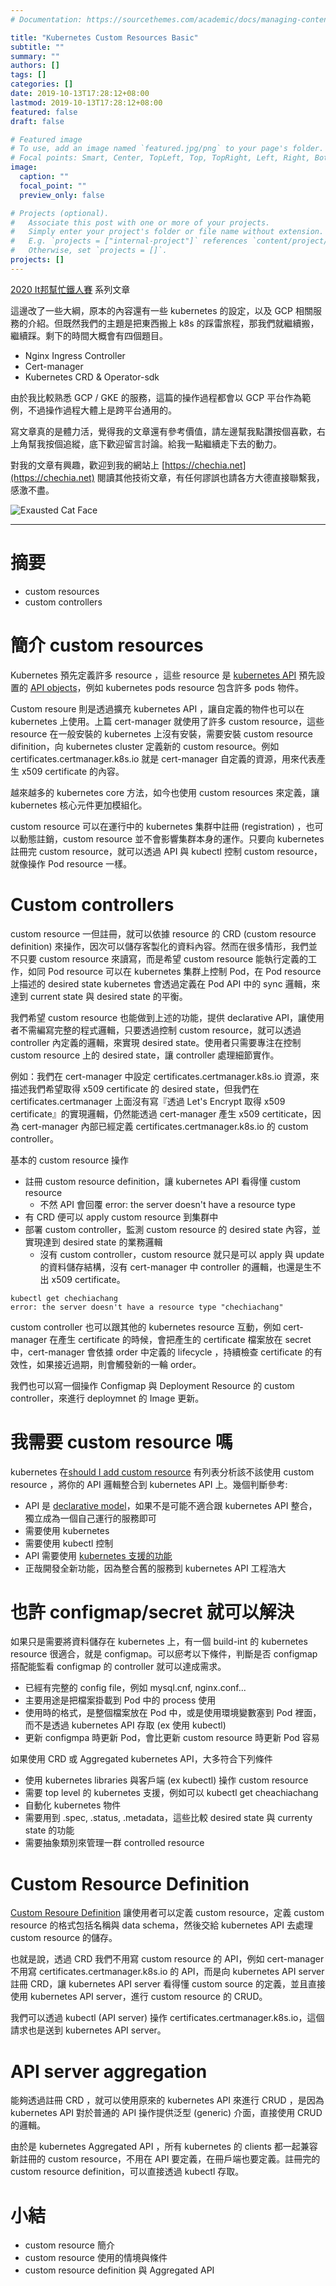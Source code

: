```yaml
---
# Documentation: https://sourcethemes.com/academic/docs/managing-content/

title: "Kubernetes Custom Resources Basic"
subtitle: ""
summary: ""
authors: []
tags: []
categories: []
date: 2019-10-13T17:28:12+08:00
lastmod: 2019-10-13T17:28:12+08:00
featured: false
draft: false

# Featured image
# To use, add an image named `featured.jpg/png` to your page's folder.
# Focal points: Smart, Center, TopLeft, Top, TopRight, Left, Right, BottomLeft, Bottom, BottomRight.
image:
  caption: ""
  focal_point: ""
  preview_only: false

# Projects (optional).
#   Associate this post with one or more of your projects.
#   Simply enter your project's folder or file name without extension.
#   E.g. `projects = ["internal-project"]` references `content/project/deep-learning/index.md`.
#   Otherwise, set `projects = []`.
projects: []
---
```


[2020 It邦幫忙鐵人賽](https://ithelp.ithome.com.tw/2020ironman) 系列文章

這邊改了一些大綱，原本的內容還有一些 kubernetes 的設定，以及 GCP 相關服務的介紹。但既然我們的主題是把東西搬上 k8s 的踩雷旅程，那我們就繼續搬，繼續踩。剩下的時間大概會有四個題目。

- Nginx Ingress Controller
- Cert-manager
- Kubernetes CRD & Operator-sdk

由於我比較熟悉 GCP / GKE 的服務，這篇的操作過程都會以 GCP 平台作為範例，不過操作過程大體上是跨平台通用的。

寫文章真的是體力活，覺得我的文章還有參考價值，請左邊幫我點讚按個喜歡，右上角幫我按個追縱，底下歡迎留言討論。給我一點繼續走下去的動力。

對我的文章有興趣，歡迎到我的網站上 [https://chechia.net](https://chechia.net) 閱讀其他技術文章，有任何謬誤也請各方大德直接聯繫我，感激不盡。

![Exausted Cat Face](https://d32l83enj9u8rg.cloudfront.net/wp-content/uploads/iStock-966846550-cat-overheating-simonkr-1-940x470.jpg)

---

# 摘要

* custom resources
* custom controllers

# 簡介 custom resources

Kubernetes 預先定義許多 resource ，這些 resource 是 [kubernetes API](https://kubernetes.io/docs/reference/using-api/api-overview/) 預先設置的 [API objects](https://kubernetes.io/docs/concepts/overview/working-with-objects/kubernetes-objects/)，例如 kubernetes pods resource 包含許多 pods 物件。

Custom resoure 則是透過擴充 kubernetes API ，讓自定義的物件也可以在 kubernetes 上使用。上篇 cert-manager 就使用了許多 custom resource，這些 resource 在一般安裝的 kubernetes 上沒有安裝，需要安裝 custom resource difinition，向 kubernetes cluster 定義新的 custom resource。例如 certificates.certmanager.k8s.io 就是 cert-manager 自定義的資源，用來代表產生 x509 certificate 的內容。

越來越多的 kubernetes core 方法，如今也使用 custom resources 來定義，讓 kubernetes 核心元件更加模組化。

custom resource 可以在運行中的 kubernetes 集群中註冊 (registration) ，也可以動態註銷，custom resource 並不會影響集群本身的運作。只要向 kubernetes 註冊完 custom resource，就可以透過 API 與 kubectl 控制 custom resource，就像操作 Pod resource 一樣。

# Custom controllers

custom resource 一但註冊，就可以依據 resource 的 CRD (custom resource definition) 來操作，因次可以儲存客製化的資料內容。然而在很多情形，我們並不只要 custom resource 來讀寫，而是希望 custom resource 能執行定義的工作，如同 Pod resource 可以在 kubernetes 集群上控制 Pod，在 Pod resource 上描述的 desired state kubernetes 會透過定義在 Pod API 中的 sync 邏輯，來達到 current state 與 desired state 的平衡。

我們希望 custom resource 也能做到上述的功能，提供 declarative API，讓使用者不需編寫完整的程式邏輯，只要透過控制 custom resource，就可以透過 controller 內定義的邏輯，來實現 desired state。使用者只需要專注在控制 custom resource 上的 desired state，讓 controller 處理細節實作。

例如：我們在 cert-manager 中設定 certificates.certmanager.k8s.io 資源，來描述我們希望取得 x509 certificate 的 desired state，但我們在 certificates.certmanager 上面沒有寫『透過 Let's Encrypt 取得 x509 certificate』的實現邏輯，仍然能透過 cert-manager 產生 x509 certiticate，因為 cert-manager 內部已經定義 certificates.certmanager.k8s.io 的 custom controller。


基本的 custom resource 操作

* 註冊 custom resource definition，讓 kubernetes API 看得懂 custom resource
  * 不然 API 會回覆 error: the server doesn't have a resource type
* 有 CRD 便可以 apply custom resource 到集群中
* 部署 custom controller，監測 custom resource 的 desired state 內容，並實現達到 desired state 的業務邏輯
  * 沒有 custom controller，custom resource 就只是可以 apply 與 update 的資料儲存結構，沒有 cert-manager 中 controller 的邏輯，也還是生不出 x509 certificate。

```
kubectl get chechiachang
error: the server doesn't have a resource type "chechiachang"
```

custom controller 也可以跟其他的 kubernetes resource 互動，例如 cert-manager 在產生 certificate 的時候，會把產生的 certificate 檔案放在 secret 中，cert-manager 會依據 order 中定義的 lifecycle ，持續檢查 certificate 的有效性，如果接近過期，則會觸發新的一輪 order。

我們也可以寫一個操作 Configmap 與 Deployment Resource 的 custom controller，來進行 deploymnet 的 Image 更新。

# 我需要 custom resource 嗎

kubernetes 在[should I add custom resource](https://kubernetes.io/docs/concepts/extend-kubernetes/api-extension/custom-resources/#should-i-add-a-custom-resource-to-my-kubernetes-cluster) 有列表分析該不該使用 custom resource ，將你的 API 邏輯整合到 kubernetes API 上。幾個判斷參考:

* API 是 [declarative model](https://kubernetes.io/docs/concepts/extend-kubernetes/api-extension/custom-resources/#declarative-apis)，如果不是可能不適合跟 kubernetes API 整合，獨立成為一個自己運行的服務即可
* 需要使用 kubernetes 
* 需要使用 kubectl 控制
* API 需要使用 [kubernetes 支援的功能](https://kubernetes.io/docs/concepts/extend-kubernetes/api-extension/custom-resources/#common-features)
* 正哉開發全新功能，因為整合舊的服務到 kubernetes API 工程浩大

# 也許 configmap/secret 就可以解決

如果只是需要將資料儲存在 kubernetes 上，有一個 build-int 的 kubernetes resource 很適合，就是 configmap。可以瘀考以下條件，判斷是否 configmap 搭配能監看 configmap 的 controller 就可以達成需求。

* 已經有完整的 config file，例如 mysql.cnf, nginx.conf...
* 主要用途是把檔案掛載到 Pod 中的 process 使用
* 使用時的格式，是整個檔案放在 Pod 中，或是使用環境變數塞到 Pod 裡面，而不是透過 kubernetes API 存取 (ex 使用 kubectl)
* 更新 configmpa 時更新 Pod，會比更新 custom resource 時更新 Pod 容易

如果使用 CRD 或 Aggregated kubernetes API，大多符合下列條件

* 使用 kubernetes libraries 與客戶端 (ex kubectl) 操作 custom resource
* 需要 top level 的 kubernetes 支援，例如可以 kubectl get cheachiachang
* 自動化 kubernetes 物件
* 需要用到 .spec, .status, .metadata，這些比較 desired state 與 currenty state 的功能
* 需要抽象類別來管理一群 controlled resource

# Custom Resource Definition

[Custom Resoure Definition](https://kubernetes.io/docs/concepts/extend-kubernetes/api-extension/custom-resources/#customresourcedefinitions) 讓使用者可以定義 custom resource，定義 custom resource 的格式包括名稱與 data schema，然後交給 kubernetes API 去處理 custom resource 的儲存。

也就是說，透過 CRD 我們不用寫 custom resource 的 API，例如 cert-manager 不用寫 certificates.certmanager.k8s.io 的 API，而是向 kubernetes API server 註冊 CRD，讓 kubernetes API server 看得懂 custom source 的定義，並且直接使用 kubernetes API server，進行 custom resource 的 CRUD。

我們可以透過 kubectl (API server) 操作 certificates.certmanager.k8s.io，這個請求也是送到 kubernetes API server。

# API server aggregation

能夠透過註冊 CRD ，就可以使用原來的 kubernetes API 來進行 CRUD ，是因為 kubernetes API 對於普通的 API 操作提供泛型 (generic) 介面，直接使用 CRUD 的邏輯。

由於是 kubernetes Aggregated API ，所有 kubernetes 的 clients 都一起兼容新註冊的 custom resource，不用在 API 要定義，在冊戶端也要定義。註冊完的 custom resource definition，可以直接透過 kubectl 存取。

# 小結

* custom resource 簡介
* custom resource 使用的情境與條件
* custom resource definition 與 Aggregated API
